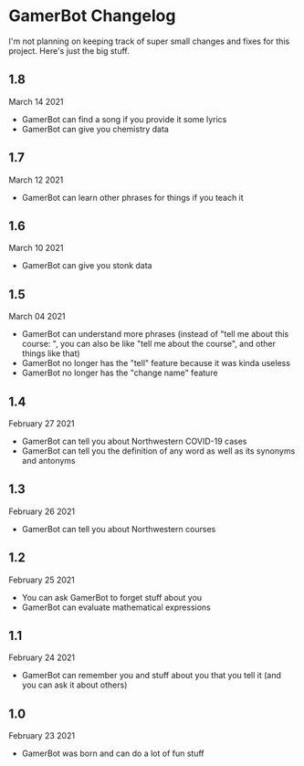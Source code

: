 # GamerBot Changelog
I'm not planning on keeping track of super small changes and fixes for this project. Here's just the big stuff.

## 1.8
March 14 2021
- GamerBot can find a song if you provide it some lyrics
- GamerBot can give you chemistry data

## 1.7
March 12 2021
- GamerBot can learn other phrases for things if you teach it

## 1.6
March 10 2021
- GamerBot can give you stonk data

## 1.5
March 04 2021
- GamerBot can understand more phrases (instead of "tell me about this course: <course>", you can also be like "tell me about the <course> course", and other things like that)
- GamerBot no longer has the "tell" feature because it was kinda useless
- GamerBot no longer has the "change name" feature

## 1.4
February 27 2021
- GamerBot can tell you about Northwestern COVID-19 cases
- GamerBot can tell you the definition of any word as well as its synonyms and antonyms

## 1.3
February 26 2021
- GamerBot can tell you about Northwestern courses

## 1.2
February 25 2021
- You can ask GamerBot to forget stuff about you
- GamerBot can evaluate mathematical expressions

## 1.1
February 24 2021
- GamerBot can remember you and stuff about you that you tell it (and you can ask it about others)

## 1.0
February 23 2021
- GamerBot was born and can do a lot of fun stuff
